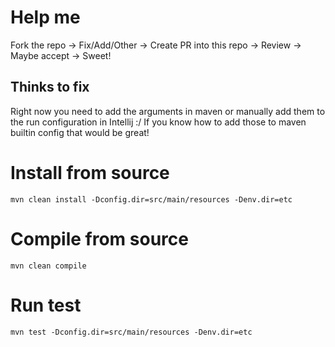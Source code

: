 # Help me

Fork the repo -> Fix/Add/Other -> Create PR into this repo -> Review -> Maybe accept -> Sweet!

## Thinks to fix

Right now you need to add the arguments in maven or manually add them to the run configuration in Intellij :/ 
If you know how to add those to maven builtin config that would be great!

# Install from source

``` shell
mvn clean install -Dconfig.dir=src/main/resources -Denv.dir=etc
```

# Compile from source

``` shell
mvn clean compile
```

# Run test

``` shell
mvn test -Dconfig.dir=src/main/resources -Denv.dir=etc
 ```